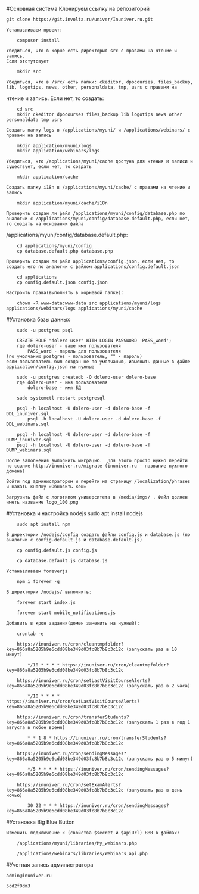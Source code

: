 #Основная система
Клонируем ссылку на репозиторий

`git clone https://git.involta.ru/univer/Inuniver.ru.git`

	Устанавливаем проект:

		composer install

	Убедиться, что в корне есть директория src с правами на чтение и запись.
	Если отстутсвует

		mkdir src

	Убедиться, что в /src/ есть папки: ckeditor, dpocourses, files_backup, lib, logotips, news, other, personaldata, tmp, usrs с правами на 
чтение и запись. Если нет, то создать:

		cd src
		mkdir ckeditor dpocourses files_backup lib logotips news other personaldata tmp usrs

	Создать папку logs в /applications/myuni/ и /applications/webinars/ с правами на запись

		mkdir application/myuni/logs
		mkdir application/webinars/logs

	Убедиться, что /applications/myuni/cache достуна для чтения и записи и существует, если нет, то создать

		mkdir application/cache

	Создать папку i18n в /applications/myuni/cache/ с правами на чтение и запись

		mkdir application/myuni/cache/i18n

	Проверить создан ли файл /applications/myuni/config/database.php по аналогии с /applications/myuni/config/database.default.php, если нет, то создать на основании файла
/applications/myuni/config/database.default.php:

		cd applications/myuni/config
		cp database.default.php database.php

	Проверить создан ли файл applications/config.json, если нет, то создать его по аналогии с файлом applications/config.default.json

		cd applications
		cp config.default.json config.json

	Настроить права(выполнять в корневой папке):

		chown -R www-data:www-data src applications/myuni/logs applications/webinars/logs applications/myuni/cache

#Установка базы данных

		sudo -u postgres psql
	
		CREATE ROLE "dolero-user" WITH LOGIN PASSWORD 'PASS_word';
		где dolero-user - ваше имя пользователя
		    PASS_word - пароль для пользователя 
	(по умолчанию postgres - пользователь, "" - пароль) 
	если пользователь был создан не по умолчанию, изменить данные в файле application/config.json на нужные

		sudo -u postgres createdb -O dolero-user dolero-base
		где dolero-user - имя пользователя
		    dolero-base - имя БД

		sudo systemctl restart postgresql

		psql -h localhost -U dolero-user -d dolero-base -f DDL_inuniver.sql
        	psql -h localhost -U dolero-user -d dolero-base -f DDL_webinars.sql

		psql -h localhost -U dolero-user -d dolero-base -f DUMP_inuniver.sql
		psql -h localhost -U dolero-user -d dolero-base -f DUMP_webinars.sql

	После заполнения выполнить миграцию.  Для этого просто нужно перейти по ссылке http://inuniver.ru/migrate (inuniver.ru - название нужного домена)

	Войти под администратором и перейти на страницу /localization/phrases и нажать кнопку «Обновить кеш» 

	Загрузить файл с логотипом университета в /media/imgs/ . Файл должен иметь название logo_100.png

#Установка и настройка nodejs
		sudo apt install nodejs

		sudo apt install npm
	
	В директории /nodejs/config создать файлы config.js и database.js (по аналогии с config.default.js и database.default.js)

		cp config.default.js config.js

		cp database.default.js database.js

	Устанавливаем foreverjs

		npm i forever -g

	В директории /nodejs/ выполнить:  
		
		forever start index.js  

		forever start mobile_notifications.js

	Добавить в крон задания(домен заменить на нужный):
		
		crontab -e 

		https://inuniver.ru/cron/cleantmpfolder?key=866a8a5205b9e6cdd08be349d03fc8b7b8c3c12c (запускать раз в 10 минут)

			*/10 * * * * https://inuniver.ru/cron/cleantmpfolder?key=866a8a5205b9e6cdd08be349d03fc8b7b8c3c12c
			
		https://inuniver.ru/cron/setLastVisitCourseAlerts?key=866a8a5205b9e6cdd08be349d03fc8b7b8c3c12c (запускать раз в 2 часа)

			*/10 * * * * https://inuniver.ru/cron/setLastVisitCourseAlerts?key=866a8a5205b9e6cdd08be349d03fc8b7b8c3c12c			

		https://inuniver.ru/cron/transferStudents?key=866a8a5205b9e6cdd08be349d03fc8b7b8c3c12c (запускать 1 раз в год 1 августа в любое время)
	
			* * 1 8 * https://inuniver.ru/cron/transferStudents?key=866a8a5205b9e6cdd08be349d03fc8b7b8c3c12c
	
		https://inuniver.ru/cron/sendingMessages?key=866a8a5205b9e6cdd08be349d03fc8b7b8c3c12c (запускать раз в 5 минут)
		
			*/5 * * * * https://inuniver.ru/cron/sendingMessages?key=866a8a5205b9e6cdd08be349d03fc8b7b8c3c12c

		https://inuniver.ru/cron/setExamAlerts?key=866a8a5205b9e6cdd08be349d03fc8b7b8c3c12c (запускать раз в день ночью)

			30 22 * * * https://inuniver.ru/cron/sendingMessages?key=866a8a5205b9e6cdd08be349d03fc8b7b8c3c12c

#Установка Big Blue Button
		
	Изменить подключение к (свойства $secret и $apiUrl) BBB в файлах: 

		/applications/myuni/libraries/My_webinars.php  

		/applications/webinars/libraries/Webinars_api.php
#Учетная запись администратора

	admin@inuniver.ru 

	5cd2f0dm3






